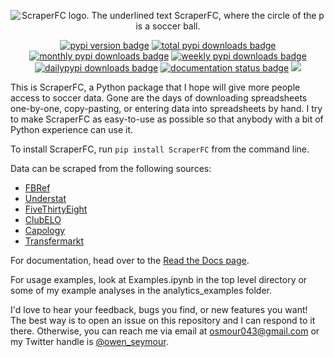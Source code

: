 <p align="center">
  <img src="https://github.com/oseymour/ScraperFC/blob/main/scraperfc_logo.png?raw=true" alt="ScraperFC logo. The underlined text ScraperFC, where the circle of the p is a soccer ball.">
</p>
<p align="center">
  <a href="https://pypi.org/project/ScraperFC/"><img src="https://img.shields.io/pypi/v/scraperfc.svg", alt="pypi version badge"></a>
  <a href="https://pypi.org/project/ScraperFC/"><img src="https://static.pepy.tech/badge/scraperfc" alt="total pypi downloads badge"/></a>
  <a href="https://pypi.org/project/ScraperFC/"><img src="https://img.shields.io/pypi/dm/ScraperFC.svg" alt="monthly pypi downloads badge"/></a>
  <a href="https://pypi.org/project/ScraperFC/"><img src="https://img.shields.io/pypi/dw/ScraperFC.svg" alt="weekly pypi downloads badge"/></a>
  <a href="https://pypi.org/project/ScraperFC/"><img src="https://img.shields.io/pypi/dd/ScraperFC.svg" alt="dailypypi downloads badge"/></a>
  <a href="https://scraperfc.readthedocs.io/en/latest/"><img src="https://readthedocs.org/projects/nrc4d/badge/?version=latest" alt="documentation status badge"/></a>
  <a href="https://github.com/oseymour/ScraperFC"><img src="http://hits.dwyl.com/oseymour/scraperfc.svg?style=flat"></a>
</p>

This is ScraperFC, a Python package that I hope will give more people access to soccer data. Gone are the days of downloading spreadsheets one-by-one, copy-pasting, or entering data into spreadsheets by hand. I try to make ScraperFC as easy-to-use as possible so that anybody with a bit of Python experience can use it.

To install ScraperFC, run ```pip install ScraperFC``` from the command line.

Data can be scraped from the following sources:
* [FBRef](https://fbref.com/en/)
* [Understat](https://understat.com/)
* [FiveThirtyEight](https://projects.fivethirtyeight.com/soccer-predictions/)
* [ClubELO](http://clubelo.com/)
* [Capology](https://www.capology.com/)
* [Transfermarkt](https://www.transfermarkt.us/)

For documentation, head over to the [Read the Docs page](https://scraperfc.readthedocs.io).

For usage examples, look at Examples.ipynb in the top level directory or some of my example analyses in the analytics_examples folder.

I'd love to hear your feedback, bugs you find, or new features you want! The best way is to open an issue on this repository and I can respond to it there. Otherwise, you can reach me via email at osmour043@gmail.com or my Twitter handle is [@owen_seymour](https://twitter.com/owen_seymour).
